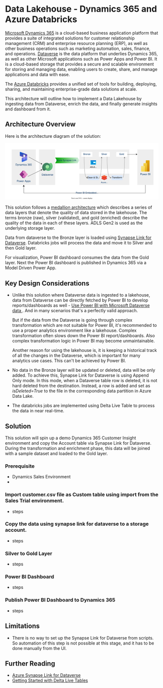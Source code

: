 # Data Lakehouse - Dynamics 365 and Azure Databricks

[Microsoft Dynamics 365](https://learn.microsoft.com/en-us/dynamics365/) is a cloud-based business application platform that provides a suite of integrated solutions for customer relationship management (CRM) and enterprise resource planning (ERP), as well as other business operations such as marketing automation, sales, finance, and operations. [Dataverse](https://learn.microsoft.com/en-us/power-apps/maker/data-platform/data-platform-intro) is the data platform that underlies Dynamics 365, as well as other Microsoft applications such as Power Apps and Power BI. It is a cloud-based storage that provides a secure and scalable environment for storing and managing data, enabling users to create, share, and manage applications and data with ease.

The [Azure Databricks](https://learn.microsoft.com/en-us/azure/databricks/introduction/) provides a unified set of tools for building, deploying, sharing, and maintaining enterprise-grade data solutions at scale.

This architecture will outline how to implement a Data Lakehouse by ingesting data from Dataverse, enrich the data, and finally generate insights and dashboard from it.

## Architecture Overview

Here is the architecture diagram of the solution:

![Analytics via Synapse Link and Azure Synapse](../../images/analytics-dyn365-databricks.drawio.svg)

This solution follows a [medallion architecture](https://learn.microsoft.com/en-us/azure/databricks/lakehouse/medallion) which describes a series of data layers that denote the quality of data stored in the lakehouse. The terms bronze (raw), silver (validated), and gold (enriched) describe the quality of the data in each of these layers. ADLS Gen2 is used as the underlying storage layer.

Data from dataverse to the Bronze layer is loaded using [Synapse Link for Dataverse](https://learn.microsoft.com/en-us/power-apps/maker/data-platform/export-to-data-lake). Databricks jobs will process the data and move it to Silver and then Gold layer.

For visualization, Power BI dashboard consumes the data from the Gold layer. Next the Power BI dashboard is published in Dynamics 365 via a Model Driven Power App.

## Key Design Considerations

- Unlike this solution where Dataverse data is ingested to a lakehouse, data from Dataverse can be directly fetched by Power BI to develop reports/dashboards as well - [Use Power BI with Microsoft Dataverse data
](https://learn.microsoft.com/en-us/power-apps/maker/data-platform/use-powerbi-dataverse). And in many scenarios that's a perfectly valid approach.

  But if the data from the Dataverse is going through complex transformation which are not suitable for Power BI, it's recommended to use a proper analytics environment like a lakehouse. Complex transformation often slows down the Power BI report/dashboards. Also complex transformation logic in Power BI may become unmaintainable.

  Another reason for using the lakehouse is, it is keeping a historical track of all the changes in the Dataverse, which is important for many analytics use cases. This can't be achieved by Power BI.

- No data in the Bronze layer will be updated or deleted, data will be only added. To achieve this, Synapse Link for Dataverse is using Append Only mode. In this mode, when a Dataverse table row is deleted, it is not hard deleted from the destination. Instead, a row is added and set as *isDeleted=True* to the file in the corresponding data partition in Azure Data Lake.

- The databricks jobs are implemented using Delta Live Table to process the data in near real-time.

## Solution

This solution will spin up a demo Dynamics 365 Customer Insight environment and copy the Account table via Synapse Link for Dataverse. During the transformation and enrichment phase, this data will be joined with a sample dataset and loaded to the Gold layer.

### Prerequisite

- Dynamics Sales Environment
- 

### Import customer.csv file as Custom table using import from the Sales Trial environment.

- steps

### Copy the data using synapse link for dataverse to a storage account.

- steps

### Silver to Gold Layer

- steps

### Power BI Dashboard

- steps

### Publish Power BI Dashboard to Dynamics 365

- steps

## Limitations

- There is no way to set up the Synapse Link for Dataverse from scripts. So automation of this step is not possible at this stage, and it has to be done manually from the UI.

## Further Reading

- [Azure Synapse Link for Dataverse](https://learn.microsoft.com/power-apps/maker/data-platform/export-to-data-lake)
- [Getting Started with Delta Live Tables](https://www.databricks.com/discover/pages/getting-started-with-delta-live-tables)